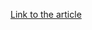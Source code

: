 [Link to the article](https://www.bitdefender.com/en-us/blog/labs/the-scam-that-wont-quit-malicious-tradingview-premium-ads-jump-from-meta-to-google-and-youtube)
